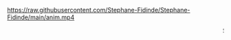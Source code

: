 https://raw.githubusercontent.com/Stephane-Fidinde/Stephane-Fidinde/main/anim.mp4

<!--### Hi there 👋


**Stephane-Fidinde/Stephane-Fidinde** is a ✨ _special_ ✨ repository because its `README.md` (this file) appears on your GitHub profile.

Here are some ideas to get you started:

- 🔭 I’m currently working on ...
- 🌱 I’m currently learning ...
- 👯 I’m looking to collaborate on ...
- 🤔 I’m looking for help with ...
- 💬 Ask me about ...
- 📫 How to reach me: ...
- 😄 Pronouns: ...
- ⚡ Fun fact: ...
-->
<marquee behavior="scroll" direction="left">S t e p h a n e F i d i n d e</marquee>
